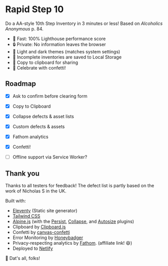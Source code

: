 # Rapid Step 10

Do a AA-style 10th Step Inventory in 3 minutes or less!
Based on _Alcoholics Anonymous_ p. 84.

* 🚀 Fast: 100% Lighthouse performance score
* 🔒 Private: No information leaves the browser
* 🌙 Light and dark themes (matches system settings)
* 🐘 Incomplete inventories are saved to Local Storage
* 📎 Copy to clipboard for sharing
* 🎉 Celebrate with confetti!


## Roadmap

- [x] Ask to confirm before clearing form
- [x] Copy to Clipboard
- [x] Collapse defects & asset lists
- [x] Custom defects & assets
- [x] Fathom analytics
- [x] Confetti!
- [ ] Offline support via Service Worker?


## Thank you

Thanks to all testers for feedback!
The defect list is partly based on the work of Nicholas S in the UK.

Built with:
* [Eleventy](http://11ty.dev) (Static site generator)
* [Tailwind CSS](http://tailwindcss.com)
* [Alpine.js](https://alpinejs.dev) (with the [Persist](https://alpinejs.dev/plugins/persist), [Collapse](https://alpinejs.dev/plugins/collapse), and [Autosize](https://github.com/marcreichel/alpine-autosize) plugins)
* Clipboard by [Clipboard.js](http://clipboardjs.com)
* Confetti by [canvas-confetti](https://github.com/catdad/canvas-confetti)
* Error Monitoring by [Honeybadger](http://honeybadger.io)
* Privacy-respecting analytics by [Fathom](https://usefathom.com/ref/BDXYGB). (affiliate link! 😄)
* Deployed to [Netlify](https://netlify.com)

🤠 Dat's all, folks!
